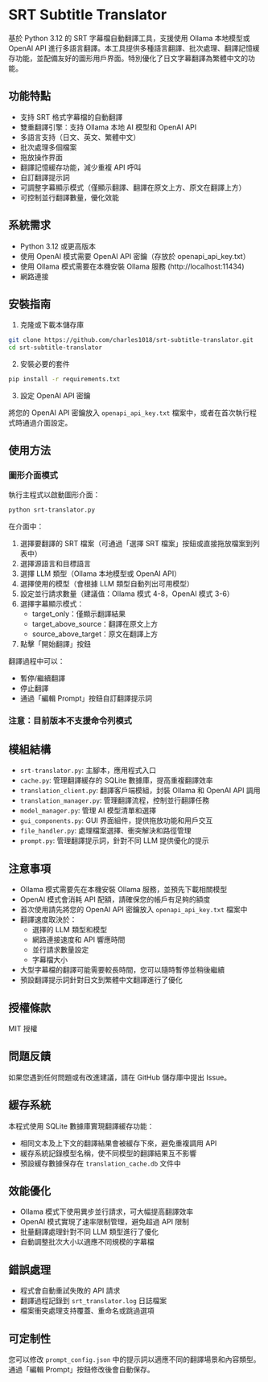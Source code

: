 # SRT Subtitle Translator

基於 Python 3.12 的 SRT 字幕檔自動翻譯工具，支援使用 Ollama 本地模型或 OpenAI API 進行多語言翻譯。本工具提供多種語言翻譯、批次處理、翻譯記憶緩存功能，並配備友好的圖形用戶界面。特別優化了日文字幕翻譯為繁體中文的功能。

## 功能特點

- 支持 SRT 格式字幕檔的自動翻譯
- 雙重翻譯引擎：支持 Ollama 本地 AI 模型和 OpenAI API
- 多語言支持（日文、英文、繁體中文）
- 批次處理多個檔案
- 拖放操作界面
- 翻譯記憶緩存功能，減少重複 API 呼叫
- 自訂翻譯提示詞
- 可調整字幕顯示模式（僅顯示翻譯、翻譯在原文上方、原文在翻譯上方）
- 可控制並行翻譯數量，優化效能

## 系統需求

- Python 3.12 或更高版本
- 使用 OpenAI 模式需要 OpenAI API 密鑰（存放於 openapi_api_key.txt）
- 使用 Ollama 模式需要在本機安裝 Ollama 服務 (http://localhost:11434)
- 網路連接

## 安裝指南

1. 克隆或下載本儲存庫

```bash
git clone https://github.com/charles1018/srt-subtitle-translator.git
cd srt-subtitle-translator
```

2. 安裝必要的套件

```bash
pip install -r requirements.txt
```

3. 設定 OpenAI API 密鑰

將您的 OpenAI API 密鑰放入 `openapi_api_key.txt` 檔案中，或者在首次執行程式時通過介面設定。

## 使用方法

### 圖形介面模式

執行主程式以啟動圖形介面：

```bash
python srt-translator.py
```

在介面中：
1. 選擇要翻譯的 SRT 檔案（可通過「選擇 SRT 檔案」按鈕或直接拖放檔案到列表中）
2. 選擇源語言和目標語言
3. 選擇 LLM 類型（Ollama 本地模型或 OpenAI API）
4. 選擇使用的模型（會根據 LLM 類型自動列出可用模型）
5. 設定並行請求數量（建議值：Ollama 模式 4-8，OpenAI 模式 3-6）
6. 選擇字幕顯示模式：
   - target_only：僅顯示翻譯結果
   - target_above_source：翻譯在原文上方
   - source_above_target：原文在翻譯上方
7. 點擊「開始翻譯」按鈕

翻譯過程中可以：
- 暫停/繼續翻譯
- 停止翻譯
- 通過「編輯 Prompt」按鈕自訂翻譯提示詞

### 注意：目前版本不支援命令列模式

## 模組結構

- `srt-translator.py`: 主腳本，應用程式入口
- `cache.py`: 管理翻譯緩存的 SQLite 數據庫，提高重複翻譯效率
- `translation_client.py`: 翻譯客戶端模組，封裝 Ollama 和 OpenAI API 調用
- `translation_manager.py`: 管理翻譯流程，控制並行翻譯任務
- `model_manager.py`: 管理 AI 模型清單和選擇
- `gui_components.py`: GUI 界面組件，提供拖放功能和用戶交互
- `file_handler.py`: 處理檔案選擇、衝突解決和路徑管理
- `prompt.py`: 管理翻譯提示詞，針對不同 LLM 提供優化的提示

## 注意事項

- Ollama 模式需要先在本機安裝 Ollama 服務，並預先下載相關模型
- OpenAI 模式會消耗 API 配額，請確保您的帳戶有足夠的額度
- 首次使用請先將您的 OpenAI API 密鑰放入 `openapi_api_key.txt` 檔案中
- 翻譯速度取決於：
  - 選擇的 LLM 類型和模型
  - 網路連接速度和 API 響應時間
  - 並行請求數量設定
  - 字幕檔大小
- 大型字幕檔的翻譯可能需要較長時間，您可以隨時暫停並稍後繼續
- 預設翻譯提示詞針對日文到繁體中文翻譯進行了優化

## 授權條款

MIT 授權

## 問題反饋

如果您遇到任何問題或有改進建議，請在 GitHub 儲存庫中提出 Issue。

## 緩存系統

本程式使用 SQLite 數據庫實現翻譯緩存功能：
- 相同文本及上下文的翻譯結果會被緩存下來，避免重複調用 API
- 緩存系統記錄模型名稱，使不同模型的翻譯結果互不影響
- 預設緩存數據保存在 `translation_cache.db` 文件中

## 效能優化

- Ollama 模式下使用異步並行請求，可大幅提高翻譯效率
- OpenAI 模式實現了速率限制管理，避免超過 API 限制
- 批量翻譯處理針對不同 LLM 類型進行了優化
- 自動調整批次大小以適應不同規模的字幕檔

## 錯誤處理

- 程式會自動重試失敗的 API 請求
- 翻譯過程記錄到 `srt_translator.log` 日誌檔案
- 檔案衝突處理支持覆蓋、重命名或跳過選項

## 可定制性

您可以修改 `prompt_config.json` 中的提示詞以適應不同的翻譯場景和內容類型。通過「編輯 Prompt」按鈕修改後會自動保存。

